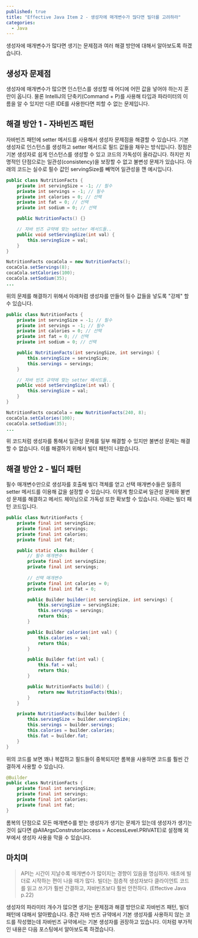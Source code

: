 ```yaml
---
published: true
title: "Effective Java Item 2 - 생성자에 매개변수가 많다면 빌더를 고려하라"
categories:
  - Java
---
```

생성자에 매개변수가 많다면 생기는 문제점과 여러 해결 방안에 대해서 알아보도록 하겠습니다.

## 생성자 문제점
생성자에 매개변수가 많으면 인스턴스를 생성할 때 어디에 어떤 값을 넣어야 하는지 혼란이 옵니다. 물론 IntelliJ의 단축키(Command + P)를 사용해 타입과 파라미터의 이름을 알 수 있지만 다른 IDE를 사용한다면 피할 수 없는 문제입니다.

## 해결 방안 1 - 자바빈즈 패턴
자바빈즈 패턴에 setter 메서드를 사용해서 생성자 문제점을 해결할 수 있습니다. 기본 생성자로 인스턴스를 생성하고 setter 메서드로 필드 값들을 채우는 방식입니다. 장점은 기본 생성자로 쉽게 인스턴스를 생성할 수 있고 코드의 가독성이 올라갑니다. 하지만 치명적인 단점으로는 일관성(consistency)을 보장할 수 없고 불변성 문제가 있습니다. 아래의 코드는 실수로 필수 값인 servingSize를 빼먹어 일관성을 깬 예시입니다.

~~~java
public class NutritionFacts {
    private int servingSize = -1; // 필수
    private int servings = -1; // 필수
    private int calories = 0; // 선택
    private int fat = 0; // 선택
    private int sodium = 0; // 선택

    public NutritionFacts() {}

    // 자바 빈즈 규약에 맞는 setter 메서드들..
    public void setServingSize(int val) {
        this.servingSize = val;
    }
}
~~~

~~~java
NutritionFacts cocaCola = new NutritionFacts();
cocaCola.setServings(8);
cocaCola.setCalories(100);
cocaCola.setSodium(35);
...
~~~

위의 문제를 해결하기 위해서 아래처럼 생성자를 만들어 필수 값들을 넣도록 "강제" 할 수 있습니다.

~~~java
public class NutritionFacts {
    private int servingSize = -1; // 필수
    private int servings = -1; // 필수
    private int calories = 0; // 선택
    private int fat = 0; // 선택
    private int sodium = 0; // 선택

    public NutritionFacts(int servingSize, int servings) {
        this.servingSize = servingSize;
        this.servings = servings;
    }

    // 자바 빈즈 규약에 맞는 setter 메서드들..
    public void setServingSize(int val) {
        this.servingSize = val;
    }
}
~~~

~~~java
NutritionFacts cocaCola = new NutritionFacts(240, 8);
cocaCola.setCalories(100);
cocaCola.setSodium(35);
...
~~~

위 코드처럼 생성자를 통해서 일관성 문제를 일부 해결할 수 있지만 불변성 문제는 해결할 수 없습니다. 이를 해결하기 위해서 빌더 패턴이 나왔습니다.

## 해결 방안 2 - 빌더 패턴
필수 매개변수만으로 생성자를 호출해 빌더 객체를 얻고 선택 매개변수들은 일종의 setter 메서드를 이용해 값을 설정할 수 있습니다. 이렇게 함으로써 일관성 문제와 불변성 문제를 해결하고 메서드 체이닝으로 가독성 또한 확보할 수 있습니다. 아래는 빌더 패턴 코드입니다.

~~~java
public class NutritionFacts {
    private final int servingSize;
    private final int servings;
    private final int calories;
    private final int fat;

    public static class Builder {
        // 필수 매개변수
        private final int servingSize;
        private final int servings;
        
        // 선택 매개변수
        private final int calories = 0;
        private final int fat = 0;

        public Builder builder(int servingSize, int servings) {
            this.servingSize = servingSize;
            this.servings = servings;
            return this;
        }

        public Builder calories(int val) {
            this.calories = val;
            return this;
        } 

        public Builder fat(int val) {
            this.fat = val;
            return this;
        }

        public NutritionFacts build() {
            return new NutritionFacts(this);
        }
    }

    private NutritionFacts(Builder builder) {
        this.servingSize = builder.servingSize;
        this.servings = builder.servings;
        this.calories = builder.calories;
        this.fat = builder.fat;
    }
}
~~~

위의 코드를 보면 꽤나 복잡하고 필드들이 중복되지만 롬복을 사용하면 코드를 훨씬 간결하게 사용할 수 있습니다.

~~~java
@Builder
public class NutritionFacts {
    private final int servingSize;
    private final int servings;
    private final int calories;
    private final int fat;
}
~~~

롬복의 단점으로 모든 매개변수를 받는 생성자가 생기는 문제가 있는데 생성자가 생기는 것이 싫다면 @AllArgsConstrutor(access = AccessLevel.PRIVATE)로 설정해 외부에서 생성자 사용을 막을 수 있습니다.

## 마치며
> API는 시간이 지날수록 매개변수가 많이지는 경향이 있음을 명심하자. 애초에 빌더로 시작하는 편이 나을 때가 많다. 빌더는 점층적 생성자보다 클라이언트 코드를 읽고 쓰기가 훨씬 간결하고, 자바빈즈보다 훨씬 안전하다. (Effective Java p.22)


생성자의 파라미터 개수가 많으면 생기는 문제점과 해결 방안으로 자바빈즈 패턴, 빌더 패턴에 대해서 알아봤습니다. 중간 자바 빈즈 규약에서 기본 생성자를 사용하지 않는 코드를 작성했는데 자바빈즈 규약에서는 기본 생성자를 권장하고 있습니다. 이처럼 부가적인 내용은 다음 포스팅에서 알아보도록 하겠습니다.

